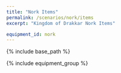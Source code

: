 ```yaml
---
title: "Nork Items"
permalink: /scenarios/nork/items
excerpt: "Kingdom of Drakkar Nork Items"

equipment_id: nork
---
```


{% include base_path %}

{% include equipment_group %}
